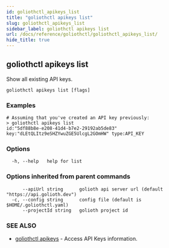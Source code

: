 ```yaml
---
id: goliothctl_apikeys_list
title: "goliothctl apikeys list"
slug: goliothctl_apikeys_list
sidebar_label: goliothctl apikeys list
url: /docs/reference/goliothctl/goliothctl_apikeys_list/
hide_title: true
---
```

## goliothctl apikeys list

Show all existing API keys.

```
goliothctl apikeys list [flags]
```

### Examples

```
# Assuming that you've created an API key previously:
> goliothctl apikeys list
id:"5df88b8e-e208-41d4-b7e2-29192ab5de83"  key:"dLEtQLItz9eSHZYwuZGE5UlcgL2GOmHW" type:API_KEY
```

### Options

```
  -h, --help   help for list
```

### Options inherited from parent commands

```
      --apiUrl string      golioth api server url (default "https://api.golioth.dev")
  -c, --config string      config file (default is $HOME/.goliothctl.yaml)
      --projectId string   golioth project id
```

### SEE ALSO

* [goliothctl apikeys](/docs/reference/goliothctl/goliothctl_apikeys/)	 - Access API Keys information.


